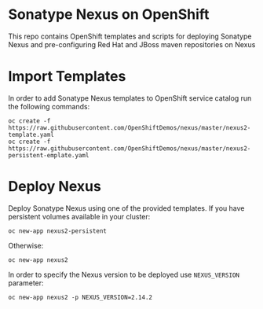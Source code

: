 # Sonatype Nexus on OpenShift

This repo contains OpenShift templates and scripts for deploying Sonatype Nexus
and pre-configuring Red Hat and JBoss maven repositories on Nexus


# Import Templates

In order to add Sonatype Nexus templates to OpenShift service catalog run the following commands:

```
oc create -f https://raw.githubusercontent.com/OpenShiftDemos/nexus/master/nexus2-template.yaml
oc create -f https://raw.githubusercontent.com/OpenShiftDemos/nexus/master/nexus2-persistent-emplate.yaml
```

# Deploy Nexus

Deploy Sonatype Nexus using one of the provided templates. If you have persistent
volumes available in your cluster:
```
oc new-app nexus2-persistent
```
Otherwise:
```
oc new-app nexus2
```
In order to specify the Nexus version to be deployed use ```NEXUS_VERSION``` parameter:
```
oc new-app nexus2 -p NEXUS_VERSION=2.14.2
```
